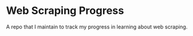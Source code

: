 # Web Scraping Progress
A repo that I maintain to track my progress in learning about web scraping.
